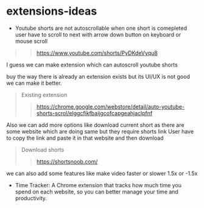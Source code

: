 # extensions-ideas

* Youtube shorts are not autoscrollable when one short is comepleted user have to scroll to next
with arrow down button on keyboard or mouse scroll

>> https://www.youtube.com/shorts/PyDKdeVyqu8

I guess we can make extension which can autoscroll youtube shorts 

buy the way there is already an extension exists but its UI/UX is not good we can make it better.

> Existing extension
>> https://chrome.google.com/webstore/detail/auto-youtube-shorts-scrol/elggcfikfbaijgcofcapgeahjaclpfnf


Also we can add more options like download current short as there are some website which are doing same but they require shorts link
User have to copy the link and paste it in that website and then download 

> Download shorts
>> https://shortsnoob.com/

we can also add some features like make video faster or slower 1.5x or -1.5x

* Time Tracker: A Chrome extension that tracks how much time you spend on each website, so you can better manage your time and productivity.
